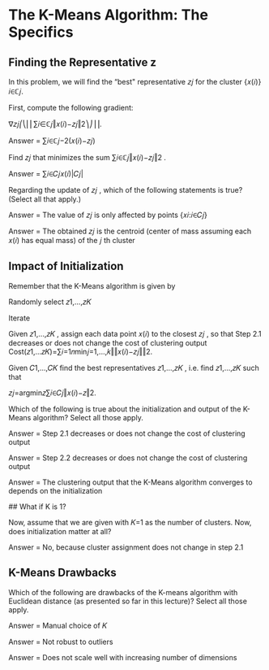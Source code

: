 # The K-Means Algorithm: The Specifics


## Finding the Representative z

In this problem, we will find the “best" representative 𝑧𝑗 for the cluster {𝑥(𝑖)}𝑖∈ℂ𝑗.

First, compute the following gradient:

∇𝑧𝑗⎛⎝⎜⎜∑𝑖∈ℂ𝑗‖𝑥(𝑖)−𝑧𝑗‖2⎞⎠⎟⎟.


Answer =  ∑𝑖∈ℂ𝑗−2(𝑥(𝑖)−𝑧𝑗)



Find  𝑧𝑗  that minimizes the sum  ∑𝑖∈ℂ𝑗‖𝑥(𝑖)−𝑧𝑗‖2 .


Answer = ∑𝑖∈𝐶𝑗𝑥(𝑖)|𝐶𝑗|



Regarding the update of  𝑧𝑗 , which of the following statements is true?
(Select all that apply.)

Answer = The value of  𝑧𝑗  is only affected by points  {𝑥𝑖:𝑖∈𝐶𝑗}

Answer = The obtained  𝑧𝑗  is the centroid (center of mass assuming each  𝑥(𝑖)  has equal mass) of the  𝑗 th cluster



## Impact of Initialization


Remember that the K-Means algorithm is given by

Randomly select  𝑧1,...,𝑧𝐾 

Iterate

Given  𝑧1,...,𝑧𝐾 , assign each data point  𝑥(𝑖)  to the closest  𝑧𝑗 , so that
Step 2.1 decreases or does not change the cost of clustering output 
Cost(𝑧1,...𝑧𝐾)=∑𝑖=1𝑛min𝑗=1,...,𝑘‖‖𝑥(𝑖)−𝑧𝑗‖‖2. 
 
Given  𝐶1,...,𝐶𝐾  find the best representatives  𝑧1,...,𝑧𝐾 , i.e. find  𝑧1,...,𝑧𝐾  such that

𝑧𝑗=argmin𝑧∑𝑖∈𝐶𝑗‖𝑥(𝑖)−𝑧‖2. 
 
Which of the following is true about the initialization and output of the K-Means algorithm? Select all those apply.


Answer = Step 2.1 decreases or does not change the cost of clustering output 

Answer = Step 2.2 decreases or does not change the cost of clustering output

Answer = The clustering output that the K-Means algorithm converges to depends on the initialization


## What if K is 1?


Now, assume that we are given with  𝐾=1  as the number of clusters. Now, does initialization matter at all?

Answer = No, because cluster assignment does not change in step 2.1


## K-Means Drawbacks



Which of the following are drawbacks of the K-means algorithm with Euclidean distance (as presented so far in this lecture)? Select all those apply.

Answer = Manual choice of  𝐾

Answer = Not robust to outliers


Answer = Does not scale well with increasing number of dimensions


